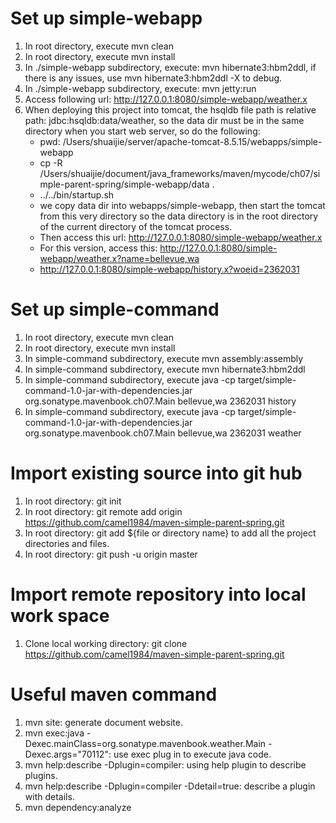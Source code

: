 # Set up simple-webapp
1. In root directory, execute mvn clean
1. In root directory, execute mvn install
1. In ./simple-webapp subdirectory, execute: mvn hibernate3:hbm2ddl, if there is any issues, use mvn hibernate3:hbm2ddl -X to debug.
1. In ./simple-webapp subdirectory, execute: mvn jetty:run
1. Access following url: http://127.0.0.1:8080/simple-webapp/weather.x
1. When deploying this project into tomcat, the hsqldb file path is relative path: jdbc:hsqldb:data/weather, so the data dir must be in the same directory when you start web server, so do the following:
   * pwd: /Users/shuaijie/server/apache-tomcat-8.5.15/webapps/simple-webapp
   * cp -R /Users/shuaijie/document/java_frameworks/maven/mycode/ch07/simple-parent-spring/simple-webapp/data .
   * ../../bin/startup.sh
   * we copy data dir into webapps/simple-webapp, then start the tomcat from this very directory so the data directory is in the root directory of the current directory of the tomcat process.
   * Then access this url: http://127.0.0.1:8080/simple-webapp/weather.x
   * For this version, access this: http://127.0.0.1:8080/simple-webapp/weather.x?name=bellevue,wa
   * http://127.0.0.1:8080/simple-webapp/history.x?woeid=2362031
   
   
# Set up simple-command
1. In root directory, execute mvn clean
1. In root directory, execute mvn install
1. In simple-command subdirectory, execute mvn assembly:assembly
1. In simple-command subdirectory, execute mvn hibernate3:hbm2ddl
1. In simple-command subdirectory, execute java -cp target/simple-command-1.0-jar-with-dependencies.jar org.sonatype.mavenbook.ch07.Main bellevue,wa 2362031 history
1. In simple-command subdirectory, execute java -cp target/simple-command-1.0-jar-with-dependencies.jar org.sonatype.mavenbook.ch07.Main bellevue,wa 2362031 weather

# Import existing source into git hub
1. In root directory: git init
1. In root directory: git remote add origin https://github.com/camel1984/maven-simple-parent-spring.git
1. In root directory: git add ${file or directory name} to add all the project directories and files.
1. In root directory: git push -u origin master
# Import remote repository into local work space
1. Clone local working directory: git clone https://github.com/camel1984/maven-simple-parent-spring.git

# Useful maven command
1. mvn site: generate document website.
1. mvn exec:java -Dexec.mainClass=org.sonatype.mavenbook.weather.Main -Dexec.args="70112": use exec plug in to execute java code.
1. mvn help:describe -Dplugin=compiler: using help plugin to describe plugins.
1. mvn help:describe -Dplugin=compiler -Ddetail=true: describe a plugin with details.
1. mvn dependency:analyze






